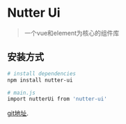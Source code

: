 # Nutter Ui

> 一个vue和element为核心的组件库

## 安装方式

``` bash
# install dependencies
npm install nutter-ui

# main.js
import nutterUi from 'nutter-ui'

```

 [git地址](http://nutter123.github.com/nutter-ui/).
